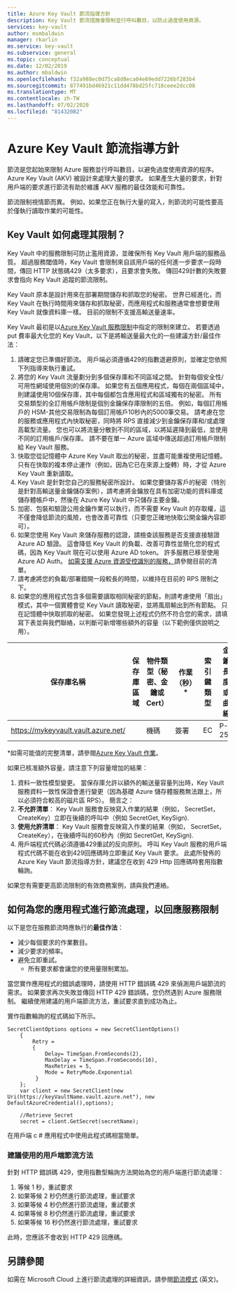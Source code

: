 ```yaml
---
title: Azure Key Vault 節流指導方針
description: Key Vault 節流措施會限制並行呼叫數目，以防止過度使用資源。
services: key-vault
author: msmbaldwin
manager: rkarlin
ms.service: key-vault
ms.subservice: general
ms.topic: conceptual
ms.date: 12/02/2019
ms.author: mbaldwin
ms.openlocfilehash: f32a988ec0d75ca8d8eca04e69edd7226bf283b4
ms.sourcegitcommit: 877491bd46921c11dd478bd25fc718ceee2dcc08
ms.translationtype: MT
ms.contentlocale: zh-TW
ms.lasthandoff: 07/02/2020
ms.locfileid: "81432082"
---
```

# <a name="azure-key-vault-throttling-guidance"></a>Azure Key Vault 節流指導方針

節流是您起始來限制 Azure 服務並行呼叫數目，以避免過度使用資源的程序。 Azure Key Vault (AKV) 被設計來處理大量的要求。 如果產生大量的要求，針對用戶端的要求進行節流有助於維護 AKV 服務的最佳效能和可靠性。

節流限制視情節而異。 例如，如果您正在執行大量的寫入，則節流的可能性要高於僅執行讀取作業的可能性。

## <a name="how-does-key-vault-handle-its-limits"></a>Key Vault 如何處理其限制？

Key Vault 中的服務限制可防止濫用資源，並確保所有 Key Vault 用戶端的服務品質。 超過服務閾值時，Key Vault 會限制來自該用戶端的任何進一步要求一段時間，傳回 HTTP 狀態碼429（太多要求），且要求會失敗。 傳回429計數的失敗要求會指向 Key Vault 追蹤的節流限制。 

Key Vault 原本是設計用來在部署期間儲存和抓取您的秘密。  世界已經進化，而 Key Vault 在執行時間用來儲存和抓取秘密，而應用程式和服務通常會想要使用 Key Vault 就像資料庫一樣。  目前的限制不支援高輸送量速率。

Key Vault 最初是以[Azure Key Vault 服務限制](service-limits.md)中指定的限制來建立。  若要透過 put 費率最大化您的 Key Vault，以下是將輸送量最大化的一些建議方針/最佳作法：
1. 請確定您已準備好節流。  用戶端必須遵循429的指數退避原則，並確定您依照下列指導來執行重試。
1. 將您的 Key Vault 流量劃分到多個保存庫和不同區域之間。   針對每個安全性/可用性網域使用個別的保存庫。   如果您有五個應用程式，每個在兩個區域中，則建議使用10個保存庫，其中每個都包含應用程式和區域獨有的秘密。  所有交易類型的全訂用帳戶限制是個別金鑰保存庫限制的五倍。 例如，每個訂用帳戶的 HSM-其他交易限制為每個訂用帳戶10秒內的5000筆交易。 請考慮在您的服務或應用程式內快取秘密，同時將 RPS 直接減少到金鑰保存庫和/或處理高載型流量。  您也可以將流量分散到不同的區域，以將延遲降到最低，並使用不同的訂用帳戶/保存庫。  請不要在單一 Azure 區域中傳送超過訂用帳戶限制給 Key Vault 服務。
1. 快取您從記憶體中 Azure Key Vault 取出的秘密，並盡可能重複使用記憶體。  只有在快取的複本停止運作（例如，因為它已在來源上旋轉）時，才從 Azure Key Vault 重新讀取。 
1. Key Vault 是針對您自己的服務秘密所設計。   如果您要儲存客戶的秘密（特別是針對高輸送量金鑰儲存案例），請考慮將金鑰放在具有加密功能的資料庫或儲存體帳戶中，然後在 Azure Key Vault 中只儲存主要金鑰。
1. 加密、包裝和驗證公用金鑰作業可以執行，而不需要 Key Vault 的存取權，這不僅會降低節流的風險，也會改善可靠性（只要您正確地快取公開金鑰內容即可）。
1. 如果您使用 Key Vault 來儲存服務的認證，請檢查該服務是否支援直接驗證 Azure AD 驗證。 這會降低 Key Vault 的負載、改善可靠性並簡化您的程式碼，因為 Key Vault 現在可以使用 Azure AD token。  許多服務已移至使用 Azure AD Auth。 [如需支援 Azure 資源受控識別的服務，](../../active-directory/managed-identities-azure-resources/services-support-managed-identities.md#azure-services-that-support-managed-identities-for-azure-resources)請參閱目前的清單。
1. 請考慮將您的負載/部署錯開一段較長的時間，以維持在目前的 RPS 限制之下。
1. 如果您的應用程式包含多個需要讀取相同秘密的節點，則請考慮使用「扇出」模式，其中一個實體會從 Key Vault 讀取秘密，並將風扇輸出到所有節點。   只在記憶體中快取抓取的秘密。
如果您發現上述程式仍然不符合您的需求，請填寫下表並與我們聯絡，以判斷可新增哪些額外的容量（以下範例僅供說明之用）。

| 保存庫名稱 | 保存庫區域 | 物件類型（秘密、金鑰或 Cert） | 作業（秒） * | 索引鍵類型 | 金鑰長度或曲線 | HSM 金鑰？| 需要穩定狀態 RPS | 需要尖峰 RPS |
|--|--|--|--|--|--|--|--|--|
| https://mykeyvault.vault.azure.net/ | | 機碼 | 簽署 | EC | P-256 | 否 | 200 | 1000 |

\*如需可能值的完整清單，請參閱[Azure Key Vault 作業](/rest/api/keyvault/key-operations)。

如果已核准額外容量，請注意下列容量增加的結果：
1. 資料一致性模型變更。 當保存庫允許以額外的輸送量容量列出時，Key Vault 服務資料一致性保證會進行變更（因為基礎 Azure 儲存體服務無法跟上，所以必須符合較高的磁片區 RPS）。  簡言之：
  1. **不允許清單**： Key Vault 服務會反映寫入作業的結果（例如， SecretSet，CreateKey）立即在後續的呼叫中（例如 SecretGet, KeySign).
  1. **使用允許清單**： Key Vault 服務會反映寫入作業的結果（例如， SecretSet，CreateKey），在後續呼叫的60秒內（例如 SecretGet, KeySign).
1. 用戶端程式代碼必須遵循429重試的反向原則。 呼叫 Key Vault 服務的用戶端程式代碼不能在收到429回應碼時立即重試 Key Vault 要求。  此處所發佈的 Azure Key Vault 節流指導方針，建議您在收到 429 Http 回應碼時套用指數輪詢。

如果您有需要更高節流限制的有效商務案例，請與我們連絡。

## <a name="how-to-throttle-your-app-in-response-to-service-limits"></a>如何為您的應用程式進行節流處理，以回應服務限制

以下是您在服務節流時應執行的**最佳作法**：
- 減少每個要求的作業數目。
- 減少要求的頻率。
- 避免立即重試。 
    - 所有要求都會讓您的使用量限制累加。

當您實作應用程式的錯誤處理時，請使用 HTTP 錯誤碼 429 來偵測用戶端節流的需求。 如果要求再次失敗並傳回 HTTP 429 錯誤碼，您仍然遇到 Azure 服務限制。 繼續使用建議的用戶端節流方法，重試要求直到成功為止。

實作指數輪詢的程式碼如下所示。 
```
SecretClientOptions options = new SecretClientOptions()
    {
        Retry =
        {
            Delay= TimeSpan.FromSeconds(2),
            MaxDelay = TimeSpan.FromSeconds(16),
            MaxRetries = 5,
            Mode = RetryMode.Exponential
         }
    };
    var client = new SecretClient(new Uri(https://keyVaultName.vault.azure.net"), new DefaultAzureCredential(),options);
                                 
    //Retrieve Secret
    secret = client.GetSecret(secretName);
```


在用戶端 c # 應用程式中使用此程式碼相當簡單。 

### <a name="recommended-client-side-throttling-method"></a>建議使用的用戶端節流方法

針對 HTTP 錯誤碼 429，使用指數型輪詢方法開始為您的用戶端進行節流處理：

1. 等候 1 秒，重試要求
2. 如果等候 2 秒仍然進行節流處理，重試要求
3. 如果等候 4 秒仍然進行節流處理，重試要求
4. 如果等候 8 秒仍然進行節流處理，重試要求
5. 如果等候 16 秒仍然進行節流處理，重試要求

此時，您應該不會收到 HTTP 429 回應碼。

## <a name="see-also"></a>另請參閱

如需在 Microsoft Cloud 上進行節流處理的詳細資訊，請參閱[節流模式](https://docs.microsoft.com/azure/architecture/patterns/throttling) \(英文\)。

